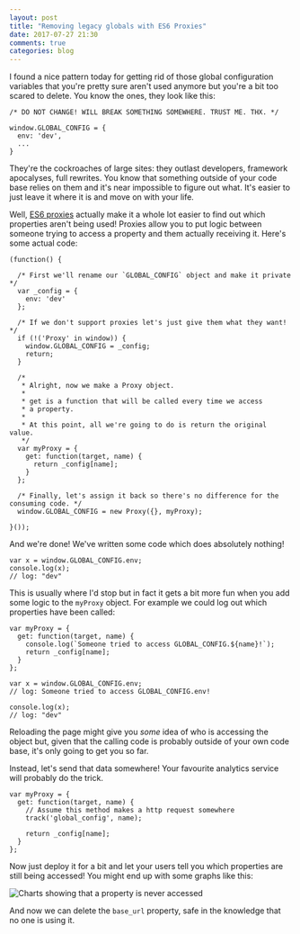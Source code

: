 ```yaml
---
layout: post
title: "Removing legacy globals with ES6 Proxies"
date: 2017-07-27 21:30
comments: true
categories: blog
---
```


I found a nice pattern today for getting rid of those global configuration variables that you're pretty sure aren't used anymore but you're a bit too scared to delete. You know the ones, they look like this:

<pre class="language-javascript"><code>/* DO NOT CHANGE! WILL BREAK SOMETHING SOMEWHERE. TRUST ME. THX. */

window.GLOBAL_CONFIG = {
  env: 'dev',
  ...
}
</code></pre>

They're the cockroaches of large sites: they outlast developers, framework apocalyses, full rewrites. You know that something outside of your code base relies on them and it's near impossible to figure out what. It's easier to just leave it where it is and move on with your life.

Well, [ES6 proxies](https://developer.mozilla.org/en/docs/Web/JavaScript/Reference/Global_Objects/Proxy) actually make it a whole lot easier to find out which properties aren't being used! Proxies allow you to put logic between someone trying to access a property and them actually receiving it. Here's some actual code:

<pre class="language-javascript"><code>(function() {

  /* First we'll rename our `GLOBAL_CONFIG` object and make it private */
  var _config = {
    env: 'dev'
  };

  /* If we don't support proxies let's just give them what they want! */
  if (!('Proxy' in window)) {
    window.GLOBAL_CONFIG = _config;
    return;
  }

  /*
   * Alright, now we make a Proxy object.
   *
   * get is a function that will be called every time we access
   * a property.
   *
   * At this point, all we're going to do is return the original value.
   */
  var myProxy = {
    get: function(target, name) {
      return _config[name];
    }
  };

  /* Finally, let's assign it back so there's no difference for the consuming code. */
  window.GLOBAL_CONFIG = new Proxy({}, myProxy);

}());
</code></pre>

And we're done! We've written some code which does absolutely nothing!

<pre class="language-javascript"><code>var x = window.GLOBAL_CONFIG.env;
console.log(x);
// log: "dev"
</code></pre>

This is usually where I'd stop but in fact it gets a bit more fun when you add some logic to the `myProxy` object. For example we could log out which properties have been called:

<pre class="language-javascript"><code>var myProxy = {
  get: function(target, name) {
    console.log(`Someone tried to access GLOBAL_CONFIG.${name}!`);
    return _config[name];
  }
};
</code></pre>

<pre class="language-javascript"><code>var x = window.GLOBAL_CONFIG.env;
// log: Someone tried to access GLOBAL_CONFIG.env!

console.log(x);
// log: "dev"
</code></pre>

Reloading the page might give you <i>some</i> idea of who is accessing the object but, given that the calling code is probably outside of your own code base, it's only going to get you so far.

Instead, let's send that data somewhere! Your favourite analytics service will probably do the trick.

<pre class="language-javascript"><code>var myProxy = {
  get: function(target, name) {
    // Assume this method makes a http request somewhere
    track('global_config', name);

    return _config[name];
  }
};
</code></pre>

Now just deploy it for a bit and let your users tell you which properties are still being accessed! You might end up with some graphs like this:

<img src="/images/properties.jpg" alt="Charts showing that a property is never accessed" />

And now we can delete the `base_url` property, safe in the knowledge that no one is using it.
